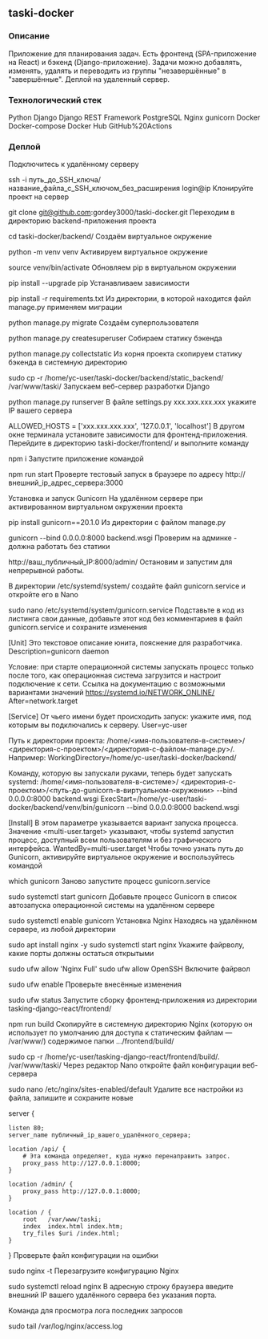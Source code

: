## taski-docker
### Описание
Приложение для планирования задач. Есть фронтенд (SPA-приложение на React) и бэкенд (Django-приложение). Задачи можно добавлять, изменять, удалять и переводить из группы "незавершённые" в "завершённые". Деплой на удаленный сервер.

### Технологический стек
Python Django Django REST Framework PostgreSQL Nginx gunicorn Docker Docker-compose Docker Hub GitHub%20Actions

### Деплой
Подключитесь к удалённому серверу

ssh -i путь_до_SSH_ключа/название_файла_с_SSH_ключом_без_расширения login@ip
Клонируйте проект на сервер

git clone git@github.com:gordey3000/taski-docker.git
Переходим в директорию backend-приложения проекта

cd taski-docker/backend/
Создаём виртуальное окружение

python -m venv venv
Активируем виртуальное окружение

source venv/bin/activate
Обновляем pip в виртуальном окружении

pip install --upgrade pip
Устанавливаем зависимости

pip install -r requirements.txt
Из директории, в которой находится файл manage.py применяем миграции

python manage.py migrate
Создаём суперпользователя

python manage.py createsuperuser
Собираем статику бэкенда

python manage.py collectstatic
Из корня проекта скопируем статику бэкенда в системную директорию

sudo cp -r /home/yc-user/taski-docker/backend/static_backend/ /var/www/taski/
Запускаем веб-сервер разработки Django

python manage.py runserver
В файле settings.py xxx.xxx.xxx.xxx укажите IP вашего сервера

ALLOWED_HOSTS = ['xxx.xxx.xxx.xxx', '127.0.0.1', 'localhost']
В другом окне терминала установите зависимости для фронтенд-приложения. Перейдите в директорию taski-docker/frontend/ и выполните команду

npm i
Запустите приложение командой

npm run start
Проверте тестовый запуск в браузере по адресу http://внешний_ip_адрес_сервера:3000

Установка и запуск Gunicorn
На удалённом сервере при активированном виртуальном окружении проекта

pip install gunicorn==20.1.0
Из директории с файлом manage.py

gunicorn --bind 0.0.0.0:8000 backend.wsgi
Проверим на админке - должна работать без статики

http://ваш_публичный_IP:8000/admin/
Остановим и запустим для непрерывной работы.

В директории /etc/systemd/system/ создайте файл gunicorn.service и откройте его в Nano

sudo nano /etc/systemd/system/gunicorn.service
Подставьте в код из листинга свои данные, добавьте этот код без комментариев в файл gunicorn.service и сохраните изменения

[Unit]
Это текстовое описание юнита, пояснение для разработчика.
Description=gunicorn daemon 

Условие: при старте операционной системы запускать процесс только после того, 
как операционная система загрузится и настроит подключение к сети.
Ссылка на документацию с возможными вариантами значений 
https://systemd.io/NETWORK_ONLINE/
After=network.target 

[Service]
От чьего имени будет происходить запуск:
укажите имя, под которым вы подключались к серверу.
User=yc-user 

Путь к директории проекта:
/home/<имя-пользователя-в-системе>/
<директория-с-проектом>/<директория-с-файлом-manage.py>/.
Например:
WorkingDirectory=/home/yc-user/taski-docker/backend/

Команду, которую вы запускали руками, теперь будет запускать systemd:
/home/<имя-пользователя-в-системе>/
<директория-с-проектом>/<путь-до-gunicorn-в-виртуальном-окружении> --bind 0.0.0.0:8000 backend.wsgi
ExecStart=/home/yc-user/taski-docker/backend/venv/bin/gunicorn --bind 0.0.0.0:8000 backend.wsgi

[Install]
В этом параметре указывается вариант запуска процесса.
Значение <multi-user.target> указывают, чтобы systemd запустил процесс,
доступный всем пользователям и без графического интерфейса.
WantedBy=multi-user.target
Чтобы точно узнать путь до Gunicorn, активируйте виртуальное окружение и воспользуйтесь командой

which gunicorn
Заново запустите процесс gunicorn.service

sudo systemctl start gunicorn 
Добавьте процесс Gunicorn в список автозапуска операционной системы на удалённом сервере

sudo systemctl enable gunicorn 
Установка Nginx
Находясь на удалённом сервере, из любой директории

sudo apt install nginx -y
sudo systemctl start nginx
Укажите файрволу, какие порты должны остаться открытыми

sudo ufw allow 'Nginx Full'
sudo ufw allow OpenSSH
Включите файрвол

sudo ufw enable
Проверьте внесённые изменения

sudo ufw status
Запустите сборку фронтенд-приложения из директории tasking-django-react/frontend/

npm run build
Скопируйте в системную директорию Nginx (которую он использует по умолчанию для доступа к статическим файлам — /var/www/) содержимое папки .../frontend/build/

sudo cp -r /home/yc-user/tasking-django-react/frontend/build/. /var/www/taski/
Через редактор Nano откройте файл конфигурации веб-сервера

sudo nano /etc/nginx/sites-enabled/default
Удалите все настройки из файла, запишите и сохраните новые

server {

    listen 80;
    server_name публичный_ip_вашего_удалённого_сервера;
    
    location /api/ {
        # Эта команда определяет, куда нужно перенаправить запрос.
        proxy_pass http://127.0.0.1:8000;
    }

    location /admin/ {
        proxy_pass http://127.0.0.1:8000;
    }

    location / {
        root   /var/www/taski;
        index  index.html index.htm;
        try_files $uri /index.html;
    }

}
Проверьте файл конфигурации на ошибки

sudo nginx -t
Перезагрузите конфигурацию Nginx

sudo systemctl reload nginx
В адресную строку браузера введите внешний IP вашего удалённого сервера без указания порта.

Команда для просмотра лога последних запросов

sudo tail /var/log/nginx/access.log
